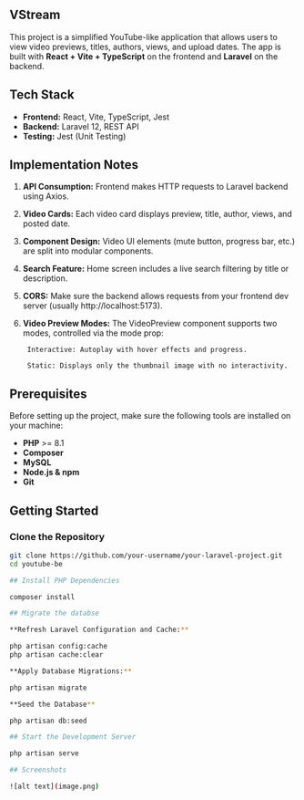 ## VStream

This project is a simplified YouTube-like application that allows users to view video previews, titles, authors, views, and upload dates. The app is built with **React + Vite + TypeScript** on the frontend and **Laravel** on the backend.

## Tech Stack

- **Frontend:** React, Vite, TypeScript, Jest
- **Backend:** Laravel 12, REST API
- **Testing:** Jest (Unit Testing)

## Implementation Notes

1. **API Consumption:** Frontend makes HTTP requests to Laravel backend using Axios.

2. **Video Cards:** Each video card displays preview, title, author, views, and posted date.

3. **Component Design:** Video UI elements (mute button, progress bar, etc.) are split into modular components.

4. **Search Feature:** Home screen includes a live search filtering by title or description.

5. **CORS:** Make sure the backend allows requests from your frontend dev server (usually http://localhost:5173).

6. **Video Preview Modes:** The VideoPreview component supports two modes, controlled via the mode prop:

        Interactive: Autoplay with hover effects and progress.

        Static: Displays only the thumbnail image with no interactivity.

##  Prerequisites

Before setting up the project, make sure the following tools are installed on your machine:

- **PHP** >= 8.1
- **Composer** 
- **MySQL** 
- **Node.js & npm** 
- **Git** 

##  Getting Started

### Clone the Repository
```bash
git clone https://github.com/your-username/your-laravel-project.git
cd youtube-be

## Install PHP Dependencies

composer install

## Migrate the databse

**Refresh Laravel Configuration and Cache:**

php artisan config:cache  
php artisan cache:clear

**Apply Database Migrations:**

php artisan migrate

**Seed the Database**

php artisan db:seed

## Start the Development Server

php artisan serve

## Screenshots

![alt text](image.png)
